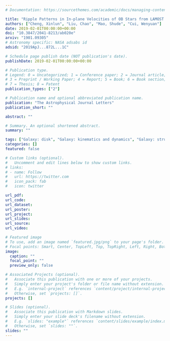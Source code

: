 ```yaml
---
# Documentation: https://sourcethemes.com/academic/docs/managing-content/

title: "Ripple Patterns in In-plane Velocities of OB Stars from LAMOST and Gaia"
authors: ["Cheng, Xinlun", "Liu, Chao", "Mao, Shude", "Cui, Wenyuan"]
date: 2019-02-01T00:00:00+00:00
doi: "10.3847/2041-8213/ab020e"
arxiv: "1901.09305"
# Astronomy specific: NASA adsabs id
adsid: "2019ApJ...872L...1C"

# Schedule page publish date (NOT publication's date).
publishDate: 2019-02-01T00:00:00+00:00

# Publication type.
# Legend: 0 = Uncategorized; 1 = Conference paper; 2 = Journal article;
# 3 = Preprint / Working Paper; 4 = Report; 5 = Book; 6 = Book section;
# 7 = Thesis; 8 = Patent
publication_types: ["2"]

# Publication name and optional abbreviated publication name.
publication: "The Astrophysical Journal Letters"
publication_short: ""

abstract: ""

# Summary. An optional shortened abstract.
summary: ""

tags: ["Galaxy: disk", "Galaxy: kinematics and dynamics", "Galaxy: structure"]
categories: []
featured: false

# Custom links (optional).
#   Uncomment and edit lines below to show custom links.
# links:
# - name: Follow
#   url: https://twitter.com
#   icon_pack: fab
#   icon: twitter

url_pdf:
url_code:
url_dataset:
url_poster:
url_project:
url_slides:
url_source:
url_video:

# Featured image
# To use, add an image named `featured.jpg/png` to your page's folder. 
# Focal points: Smart, Center, TopLeft, Top, TopRight, Left, Right, BottomLeft, Bottom, BottomRight.
image:
  caption: ""
  focal_point: ""
  preview_only: false

# Associated Projects (optional).
#   Associate this publication with one or more of your projects.
#   Simply enter your project's folder or file name without extension.
#   E.g. `internal-project` references `content/project/internal-project/index.md`.
#   Otherwise, set `projects: []`.
projects: []

# Slides (optional).
#   Associate this publication with Markdown slides.
#   Simply enter your slide deck's filename without extension.
#   E.g. `slides: "example"` references `content/slides/example/index.md`.
#   Otherwise, set `slides: ""`.
slides: ""
---
```

